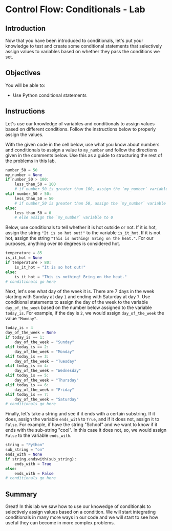 # Control Flow: Conditionals - Lab

## Introduction
Now that you have been introduced to conditionals, let's put your knowledge to test and create some conditional statements that selectively assign values to variables based on whether they pass the conditions we set.

## Objectives

You will be able to:

* Use Python conditional statements

## Instructions

Let's use our knowledge of variables and conditionals to assign values based on different conditions. Follow the instructions below to properly assign the values.

With the given code in the cell below, use what you know about numbers and conditionals to assign a value to `my_number` and follow the directions given in the comments below. Use this as a guide to structuring the rest of the problems in this lab.


```python
number_50 = 50
my_number = None
if number_50 > 100:
    less_than_50 = 100
    # if number_50 is greater than 100, assign the `my_number` variable to the number 100
elif number_50 > 50:
    less_than_50 = 50
    # if number_50 is greater than 50, assign the `my_number` variable to the number 50
else:
    less_than_50 = 0
    # else assign the `my_number` variable to 0
```

Below, use conditionals to tell whether it is hot outside or not. If it is hot, assign the string `"It is so hot out!"` to the variable `is_it_hot`. If it is not hot, assign the string `"This is nothing! Bring on the heat."`. For our purposes, anything over `80` degrees is considered hot.


```python
temperature = 85
is_it_hot = None
if temperature > 80:
    is_it_hot = "It is so hot out!"
else:
    is_it_hot = "This is nothing! Bring on the heat."
# conditionals go here
```

Next, let's see what day of the week it is. There are 7 days in the week starting with Sunday at day `1` and ending with Saturday at day `7`. Use conditional statements to assign the day of the week to the variable `day_of_the_week` based on the number below assigned to the variable `today_is`.
For example, if the day is `2`, we would assign `day_of_the_week` the value `"Monday"`.


```python
today_is = 4
day_of_the_week = None
if today_is == 1:
    day_of_the_week = "Sunday"
elif today_is == 2:
    day_of_the_week = "Monday"
elif today_is == 3:
    day_of_the_week = "Tuesday"
elif today_is == 4:
    day_of_the_week = "Wednesday"
elif today_is == 5:
    day_of_the_week = "Thursday"
elif today_is == 6:
    day_of_the_week = "Friday"
elif today_is == 7:
    day_of_the_week = "Saturday"
# conditionals go here
```

Finally, let's take a string and see if it ends with a certain substring. If it does, assign the variable `ends_with` to `True`, and if it does not, assign it to `False`. For example, if have the string "School" and we want to know if it ends with the sub-string "cool". In this case it does not, so, we would assign `False` to the variable `ends_with`. 


```python
string = "Python"
sub_string = "on"
ends_with = None
if string.endswith(sub_string):
    ends_with = True
else:
    ends_with = False
# conditionals go here
```

## Summary

Great! In this lab we saw how to use our knowedge of conditionals to selectively assign values based on a condition. We will start integrating conditionals in many more ways in our code and we will start to see how useful they can become in more complex problems.
